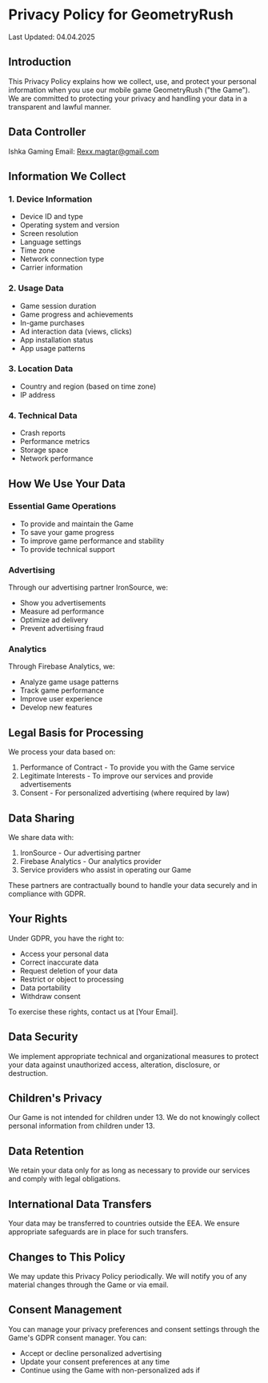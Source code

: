 # Privacy Policy for GeometryRush

Last Updated: 04.04.2025

## Introduction
This Privacy Policy explains how we collect, use, and protect your personal information when you use our mobile game GeometryRush ("the Game"). We are committed to protecting your privacy and handling your data in a transparent and lawful manner.

## Data Controller
Ishka Gaming
Email: Rexx.magtar@gmail.com

## Information We Collect

### 1. Device Information
- Device ID and type
- Operating system and version
- Screen resolution
- Language settings
- Time zone
- Network connection type
- Carrier information

### 2. Usage Data
- Game session duration
- Game progress and achievements
- In-game purchases
- Ad interaction data (views, clicks)
- App installation status
- App usage patterns

### 3. Location Data
- Country and region (based on time zone)
- IP address

### 4. Technical Data
- Crash reports
- Performance metrics
- Storage space
- Network performance

## How We Use Your Data

### Essential Game Operations
- To provide and maintain the Game
- To save your game progress
- To improve game performance and stability
- To provide technical support

### Advertising
Through our advertising partner IronSource, we:
- Show you advertisements
- Measure ad performance
- Optimize ad delivery
- Prevent advertising fraud

### Analytics
Through Firebase Analytics, we:
- Analyze game usage patterns
- Track game performance
- Improve user experience
- Develop new features

## Legal Basis for Processing

We process your data based on:
1. Performance of Contract - To provide you with the Game service
2. Legitimate Interests - To improve our services and provide advertisements
3. Consent - For personalized advertising (where required by law)

## Data Sharing

We share data with:
1. IronSource - Our advertising partner
2. Firebase Analytics - Our analytics provider
3. Service providers who assist in operating our Game

These partners are contractually bound to handle your data securely and in compliance with GDPR.

## Your Rights

Under GDPR, you have the right to:
- Access your personal data
- Correct inaccurate data
- Request deletion of your data
- Restrict or object to processing
- Data portability
- Withdraw consent

To exercise these rights, contact us at [Your Email].

## Data Security
We implement appropriate technical and organizational measures to protect your data against unauthorized access, alteration, disclosure, or destruction.

## Children's Privacy
Our Game is not intended for children under 13. We do not knowingly collect personal information from children under 13.

## Data Retention
We retain your data only for as long as necessary to provide our services and comply with legal obligations.

## International Data Transfers
Your data may be transferred to countries outside the EEA. We ensure appropriate safeguards are in place for such transfers.

## Changes to This Policy
We may update this Privacy Policy periodically. We will notify you of any material changes through the Game or via email.

## Consent Management
You can manage your privacy preferences and consent settings through the Game's GDPR consent manager. You can:
- Accept or decline personalized advertising
- Update your consent preferences at any time
- Continue using the Game with non-personalized ads if
